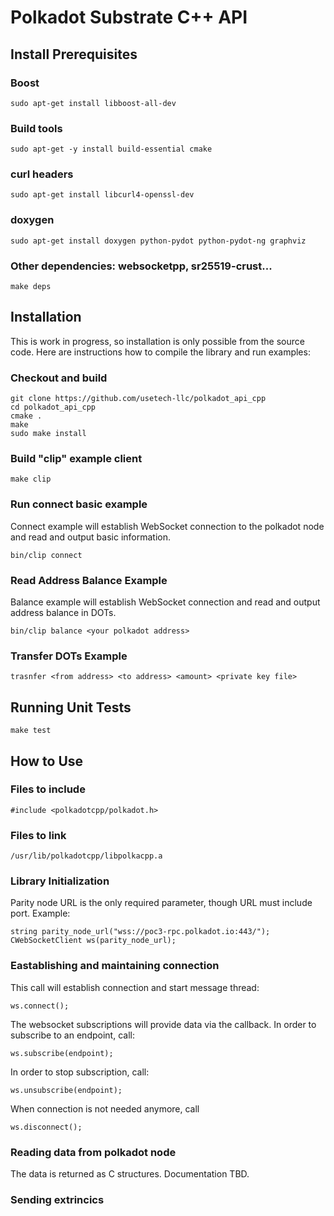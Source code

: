 # Polkadot Substrate C++ API

## Install Prerequisites

### Boost
```
sudo apt-get install libboost-all-dev
```

### Build tools
```
sudo apt-get -y install build-essential cmake
```

### curl headers
```
sudo apt-get install libcurl4-openssl-dev
```

### doxygen
```
sudo apt-get install doxygen python-pydot python-pydot-ng graphviz
```

### Other dependencies: websocketpp, sr25519-crust...
```
make deps
```

## Installation

This is work in progress, so installation is only possible from the source code.
Here are instructions how to compile the library and run examples:

### Checkout and build
```
git clone https://github.com/usetech-llc/polkadot_api_cpp
cd polkadot_api_cpp
cmake .
make
sudo make install
```

### Build "clip" example client
```
make clip
```

### Run connect basic example

Connect example will establish WebSocket connection to the polkadot node and read and output basic information.
```
bin/clip connect
```

### Read Address Balance Example

Balance example will establish WebSocket connection and read and output address balance in DOTs.
```
bin/clip balance <your polkadot address>
```

### Transfer DOTs Example

```
trasnfer <from address> <to address> <amount> <private key file>
```

## Running Unit Tests

```
make test
```

## How to Use

### Files to include
```
#include <polkadotcpp/polkadot.h>
```

### Files to link
```
/usr/lib/polkadotcpp/libpolkacpp.a
```

### Library Initialization
Parity node URL is the only required parameter, though URL must include port. Example:
```
string parity_node_url("wss://poc3-rpc.polkadot.io:443/");
CWebSocketClient ws(parity_node_url);
```

### Eastablishing and maintaining connection
This call will establish connection and start message thread:
```
ws.connect();
```

The websocket subscriptions will provide data via the callback. In order to subscribe to an endpoint, call:
```
ws.subscribe(endpoint);
```

In order to stop subscription, call:
```
ws.unsubscribe(endpoint);
```

When connection is not needed anymore, call
```
ws.disconnect();
```

### Reading data from polkadot node
The data is returned as C structures. Documentation TBD.

### Sending extrincics
